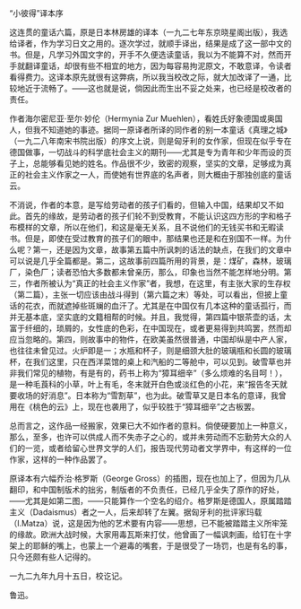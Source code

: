 “小彼得”译本序

  

这连贯的童话六篇，原是日本林房雄的译本（一九二七年东京晓星阁出版），我选给译者，作为学习日文之用的。逐次学过，就顺手译出，结果是成了这一部中文的书。但是，凡学习外国文字的，开手不久便选读童话，我以为不能算不对，然而开手就翻译童话，却很有些不相宜的地方，因为每容易拘泥原文，不敢意译，令读者看得费力。这译本原先就很有这弊病，所以我当校改之际，就大加改译了一通，比较地近于流畅了。——这也就是说，倘因此而生出不妥之处来，也已经是校改者的责任。

作者海尔密尼亚·至尔·妙伦（Hermynia Zur Muehlen），看姓氏好象德国或奥国人，但我不知道她的事迹。据同一原译者所译的同作者的别一本童话《真理之城》（一九二八年南宋书院出版）的序文上说，则是匈牙利的女作家，但现在似乎专在德国做事，一切战斗的科学底社会主义的期刊——尤其是专为青年和少年而设的页子上，总能够看见她的姓名。作品很不少，致密的观察，坚实的文章，足够成为真正的社会主义作家之一人，而使她有世界底的名声者，则大概由于那独创底的童话云。

不消说，作者的本意，是写给劳动者的孩子们看的，但输入中国，结果却又不如此。首先的缘故，是劳动者的孩子们轮不到受教育，不能认识这四方形的字和格子布模样的文章，所以在他们，和这是毫无关系，且不说他们的无钱买书和无暇读书。但是，即使在受过教育的孩子们的眼中，那结果也还是和在别国不一样。为什么呢？第一，还是因为文章，故事第五篇中所讽刺的话法的缺点，在我们的文章中可以说是几乎全篇都是。第二，这故事前四篇所用的背景，是：煤矿，森林，玻璃厂，染色厂；读者恐怕大多数都未曾亲历，那么，印象也当然不能怎样地分明。第三，作者所被认为“真正的社会主义作家”者，我想，在这里，有主张大家的生存权（第二篇），主张一切应该由战斗得到（第六篇之末）等处，可以看出，但披上童话的花衣，而就遮掉些斑斓的血汗了。尤其是在中国仅有几本这种的童话孤行，而并无基本底，坚实底的文籍相帮的时候。并且，我觉得，第四篇中银茶壶的话，太富于纤细的，琐屑的，女性底的色彩，在中国现在，或者更易得到共鸣罢，然而却应当忽略的。第四，则故事中的物件，在欧美虽然很普通，中国却纵是中产人家，也往往未曾见过。火炉即是一；水瓶和杯子，则是细颈大肚的玻璃瓶和长圆的玻璃杯，在我们这里，只在西洋菜馆的桌上和汽船的二等舱中，可以见到。破雪草也并非我们常见的植物，有是有的，药书上称为“獐耳细辛”（多么烦难的名目呵！），是一种毛莨科的小草，叶上有毛，冬末就开白色或淡红色的小花，来“报告冬天就要收场的好消息”。日本称为“雪割草”，也为此。破雪草又是日本名的意译，我曾用在《桃色的云》上，现在也袭用了，似乎较胜于“獐耳细辛”之古板罢。

总而言之，这作品一经搬家，效果已大不如作者的意料。倘使硬要加上一种意义，那么，至多，也许可以供成人而不失赤子之心的，或并未劳动而不忘勤劳大众的人们的一览，或者给留心世界文学的人们，报告现代劳动者文学界中，有这样的一位作家，这样的一种作品罢了。

原译本有六幅乔治·格罗斯（George Gross）的插图，现在也加上了，但因为几从翻印，和中国制版术的拙劣，制版者的不负责任，已经几乎全失了原作的好处，——尤其是如第二图，——只能算作一个空名的绍介。格罗斯是德国人，原属踏踏主义（Dadaismus）者之一人，后来却转了左翼。据匈牙利的批评家玛载（I.Matza）说，这是因为他的艺术要有内容——思想，已不能被踏踏主义所牢笼的缘故。欧洲大战时候，大家用毒瓦斯来打仗，他曾画了一幅讽刺画，给钉在十字架上的耶稣的嘴上，也蒙上一个避毒的嘴套，于是很受了一场罚，也是有名的事，只今还颇有些人记得的。

一九二九年九月十五日，校讫记。

  

鲁迅。